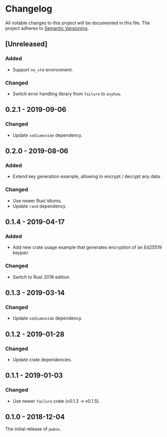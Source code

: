 # Changelog

All notable changes to this project will be documented in this file.
The project adheres to [Semantic Versioning](http://semver.org/spec/v2.0.0.html).

## [Unreleased] 

### Added

- Support `no_std` environment.

### Changed

- Switch error handling library from `failure` to `anyhow`.

## 0.2.1 - 2019-09-06

### Changed

- Update `sodiumoxide` dependency.

## 0.2.0 - 2019-08-06

### Added

- Extend key generation example, allowing to encrypt / decrypt any data.

### Changed

- Use newer Rust idioms.
- Update `rand` dependency.

## 0.1.4 - 2019-04-17

### Added

- Add new crate usage example that generates encryption of an Ed25519 keypair.

### Changed

- Switch to Rust 2018 edition.

## 0.1.3 - 2019-03-14

### Changed

- Update `sodiumoxide` dependency.

## 0.1.2 - 2019-01-28

### Changed

- Update crate dependencies.

## 0.1.1 - 2019-01-03

### Changed

- Use newer `failure` crate (v0.1.3 -> v0.1.5).

## 0.1.0 - 2018-12-04

The initial release of `pwbox`. 
